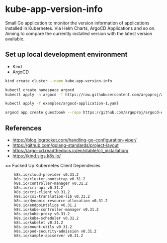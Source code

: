 # kube-app-version-info

Small Go application to monitor the version information of applications installed in Kubernetes. Via Helm Charts, ArgoCD Applications and so on. Aiming to compare the currently installed version with the latest version available.

## Set up local development environment

* Kind
* ArgoCD

```bash
kind create cluster --name kube-app-version-info
```

```bash 
kubectl create namespace argocd
kubectl apply -n argocd -f https://raw.githubusercontent.com/argoproj/argo-cd/stable/manifests/install.yaml
```

```bash
kubectl apply -f examples/argocd-application-1.yaml
```

```bash
argocd app create guestbook --repo https://github.com/argoproj/argocd-example-apps.git --path guestbook --dest-server https://kubernetes.default.svc --dest-namespace default
```


## References

* https://blog.logrocket.com/handling-go-configuration-viper/
* https://github.com/golang-standards/project-layout
* https://argo-cd.readthedocs.io/en/stable/cli_installation/
* https://kind.sigs.k8s.io/

== Fucked Up Kubernetes Client Dependecies

```gomod
	k8s.io/cloud-provider v0.31.2
    k8s.io/cluster-bootstrap v0.31.2
    k8s.io/controller-manager v0.31.2
    k8s.io/cri-api v0.31.2
    k8s.io/cri-client v0.31.2
    k8s.io/csi-translation-lib v0.31.2
    k8s.io/dynamic-resource-allocation v0.31.2
    k8s.io/endpointslice v0.31.2
    k8s.io/kube-controller-manager v0.31.2
    k8s.io/kube-proxy v0.31.2
    k8s.io/kube-scheduler v0.31.2
    k8s.io/kubelet v0.31.2
    k8s.io/mount-utils v0.31.2
    k8s.io/pod-security-admission v0.31.2
    k8s.io/sample-apiserver v0.31.2
```